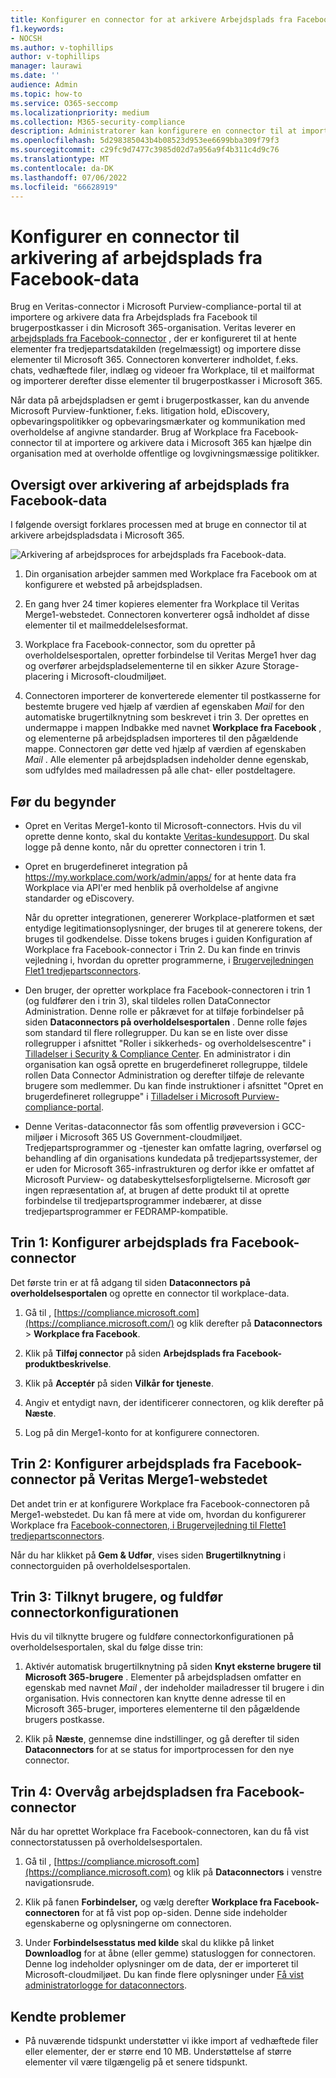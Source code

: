 ```yaml
---
title: Konfigurer en connector for at arkivere Arbejdsplads fra Facebook-data i Microsoft 365
f1.keywords:
- NOCSH
ms.author: v-tophillips
author: v-tophillips
manager: laurawi
ms.date: ''
audience: Admin
ms.topic: how-to
ms.service: O365-seccomp
ms.localizationpriority: medium
ms.collection: M365-security-compliance
description: Administratorer kan konfigurere en connector til at importere og arkivere data fra Workplace fra Facebook, som er arkiveret på Veritas' Merge1-websted, til Microsoft 365. Konfiguration af en connector kræver, at du arbejder med Veritas Denne connector giver dig mulighed for at arkivere data fra tredjepartsdatakilder i Microsoft 365, så du kan bruge funktioner til overholdelse af angivne standarder, f.eks. juridisk venteposition, indholdssøgning og opbevaringspolitikker til at administrere din organisations tredjepartsdata.
ms.openlocfilehash: 5d298385043b4b08523d953ee6699bba309f79f3
ms.sourcegitcommit: c29fc9d7477c3985d02d7a956a9f4b311c4d9c76
ms.translationtype: MT
ms.contentlocale: da-DK
ms.lasthandoff: 07/06/2022
ms.locfileid: "66628919"
---
```

# <a name="set-up-a-connector-to-archive-workplace-from-facebook-data"></a>Konfigurer en connector til arkivering af arbejdsplads fra Facebook-data

Brug en Veritas-connector i Microsoft Purview-compliance-portal til at importere og arkivere data fra Arbejdsplads fra Facebook til brugerpostkasser i din Microsoft 365-organisation. Veritas leverer en [arbejdsplads fra Facebook-connector](https://globanet.com/workplace/) , der er konfigureret til at hente elementer fra tredjepartsdatakilden (regelmæssigt) og importere disse elementer til Microsoft 365. Connectoren konverterer indholdet, f.eks. chats, vedhæftede filer, indlæg og videoer fra Workplace, til et mailformat og importerer derefter disse elementer til brugerpostkasser i Microsoft 365.

Når data på arbejdspladsen er gemt i brugerpostkasser, kan du anvende Microsoft Purview-funktioner, f.eks. litigation hold, eDiscovery, opbevaringspolitikker og opbevaringsmærkater og kommunikation med overholdelse af angivne standarder. Brug af Workplace fra Facebook-connector til at importere og arkivere data i Microsoft 365 kan hjælpe din organisation med at overholde offentlige og lovgivningsmæssige politikker.

## <a name="overview-of-archiving-workplace-from-facebook-data"></a>Oversigt over arkivering af arbejdsplads fra Facebook-data

I følgende oversigt forklares processen med at bruge en connector til at arkivere arbejdspladsdata i Microsoft 365.

![Arkivering af arbejdsproces for arbejdsplads fra Facebook-data.](../media/WorkplaceConnectorWorkflow.png)

1. Din organisation arbejder sammen med Workplace fra Facebook om at konfigurere et websted på arbejdspladsen.

2. En gang hver 24 timer kopieres elementer fra Workplace til Veritas Merge1-webstedet. Connectoren konverterer også indholdet af disse elementer til et mailmeddelelsesformat.

3. Workplace fra Facebook-connector, som du opretter på overholdelsesportalen, opretter forbindelse til Veritas Merge1 hver dag og overfører arbejdspladselementerne til en sikker Azure Storage-placering i Microsoft-cloudmiljøet.

4. Connectoren importerer de konverterede elementer til postkasserne for bestemte brugere ved hjælp af værdien af egenskaben *Mail* for den automatiske brugertilknytning som beskrevet i trin 3. Der oprettes en undermappe i mappen Indbakke med navnet **Workplace fra Facebook** , og elementerne på arbejdspladsen importeres til den pågældende mappe. Connectoren gør dette ved hjælp af værdien af egenskaben *Mail* . Alle elementer på arbejdspladsen indeholder denne egenskab, som udfyldes med mailadressen på alle chat- eller postdeltagere.

## <a name="before-you-begin"></a>Før du begynder

- Opret en Veritas Merge1-konto til Microsoft-connectors. Hvis du vil oprette denne konto, skal du kontakte [Veritas-kundesupport](https://globanet.com/ms-connectors-contact). Du skal logge på denne konto, når du opretter connectoren i trin 1.

- Opret en brugerdefineret integration på https://my.workplace.com/work/admin/apps/ for at hente data fra Workplace via API'er med henblik på overholdelse af angivne standarder og eDiscovery.

   Når du opretter integrationen, genererer Workplace-platformen et sæt entydige legitimationsoplysninger, der bruges til at generere tokens, der bruges til godkendelse. Disse tokens bruges i guiden Konfiguration af Workplace fra Facebook-connector i Trin 2. Du kan finde en trinvis vejledning i, hvordan du opretter programmerne, i [Brugervejledningen Flet1 tredjepartsconnectors](https://docs.ms.merge1.globanetportal.com/Merge1%20Third-Party%20Connectors%20Workplace%20from%20Facebook%20User%20Guide%20.pdf).

- Den bruger, der opretter workplace fra Facebook-connectoren i trin 1 (og fuldfører den i trin 3), skal tildeles rollen DataConnector Administration. Denne rolle er påkrævet for at tilføje forbindelser på siden **Dataconnectors på overholdelsesportalen** . Denne rolle føjes som standard til flere rollegrupper. Du kan se en liste over disse rollegrupper i afsnittet "Roller i sikkerheds- og overholdelsescentre" i [Tilladelser i Security & Compliance Center](../security/office-365-security/permissions-in-the-security-and-compliance-center.md#roles-in-the-security--compliance-center). En administrator i din organisation kan også oprette en brugerdefineret rollegruppe, tildele rollen Data Connector Administration og derefter tilføje de relevante brugere som medlemmer. Du kan finde instruktioner i afsnittet "Opret en brugerdefineret rollegruppe" i [Tilladelser i Microsoft Purview-compliance-portal](microsoft-365-compliance-center-permissions.md#create-a-custom-role-group).

- Denne Veritas-dataconnector fås som offentlig prøveversion i GCC-miljøer i Microsoft 365 US Government-cloudmiljøet. Tredjepartsprogrammer og -tjenester kan omfatte lagring, overførsel og behandling af din organisations kundedata på tredjepartssystemer, der er uden for Microsoft 365-infrastrukturen og derfor ikke er omfattet af Microsoft Purview- og databeskyttelsesforpligtelserne. Microsoft gør ingen repræsentation af, at brugen af dette produkt til at oprette forbindelse til tredjepartsprogrammer indebærer, at disse tredjepartsprogrammer er FEDRAMP-kompatible.

## <a name="step-1-set-up-the-workplace-from-facebook-connector"></a>Trin 1: Konfigurer arbejdsplads fra Facebook-connector

Det første trin er at få adgang til siden **Dataconnectors på overholdelsesportalen** og oprette en connector til workplace-data.

1. Gå til , [https://compliance.microsoft.com](https://compliance.microsoft.com/) og klik derefter på **Dataconnectors** > **Workplace fra Facebook**.

2. Klik på **Tilføj connector** på siden **Arbejdsplads fra Facebook-produktbeskrivelse**.

3. Klik på **Acceptér** på siden **Vilkår for tjeneste**.

4. Angiv et entydigt navn, der identificerer connectoren, og klik derefter på **Næste**.

5. Log på din Merge1-konto for at konfigurere connectoren.

## <a name="step-2-configure-the-workplace-from-facebook-connector-on-the-veritas-merge1-site"></a>Trin 2: Konfigurer arbejdsplads fra Facebook-connector på Veritas Merge1-webstedet

Det andet trin er at konfigurere Workplace fra Facebook-connectoren på Merge1-webstedet. Du kan få mere at vide om, hvordan du konfigurerer Workplace fra [Facebook-connectoren, i Brugervejledning til Flette1 tredjepartsconnectors](https://docs.ms.merge1.globanetportal.com/Merge1%20Third-Party%20Connectors%20Workplace%20from%20Facebook%20User%20Guide%20.pdf).

Når du har klikket på **Gem & Udfør**, vises siden **Brugertilknytning** i connectorguiden på overholdelsesportalen.

## <a name="step-3-map-users-and-complete-the-connector-setup"></a>Trin 3: Tilknyt brugere, og fuldfør connectorkonfigurationen

Hvis du vil tilknytte brugere og fuldføre connectorkonfigurationen på overholdelsesportalen, skal du følge disse trin:

1. Aktivér automatisk brugertilknytning på siden **Knyt eksterne brugere til Microsoft 365-brugere** . Elementer på arbejdspladsen omfatter en egenskab med navnet *Mail* , der indeholder mailadresser til brugere i din organisation. Hvis connectoren kan knytte denne adresse til en Microsoft 365-bruger, importeres elementerne til den pågældende brugers postkasse.

2. Klik på **Næste**, gennemse dine indstillinger, og gå derefter til siden **Dataconnectors** for at se status for importprocessen for den nye connector.

## <a name="step-4-monitor-the-workplace-from-facebook-connector"></a>Trin 4: Overvåg arbejdspladsen fra Facebook-connector

Når du har oprettet Workplace fra Facebook-connectoren, kan du få vist connectorstatussen på overholdelsesportalen.

1. Gå til , [https://compliance.microsoft.com](https://compliance.microsoft.com) og klik på **Dataconnectors** i venstre navigationsrude.

2. Klik på fanen **Forbindelser,** og vælg derefter **Workplace fra Facebook-connectoren** for at få vist pop op-siden. Denne side indeholder egenskaberne og oplysningerne om connectoren.

3. Under **Forbindelsesstatus med kilde** skal du klikke på linket **Downloadlog** for at åbne (eller gemme) statusloggen for connectoren. Denne log indeholder oplysninger om de data, der er importeret til Microsoft-cloudmiljøet. Du kan finde flere oplysninger under [Få vist administratorlogge for dataconnectors](data-connector-admin-logs.md).

## <a name="known-issues"></a>Kendte problemer

- På nuværende tidspunkt understøtter vi ikke import af vedhæftede filer eller elementer, der er større end 10 MB. Understøttelse af større elementer vil være tilgængelig på et senere tidspunkt.
